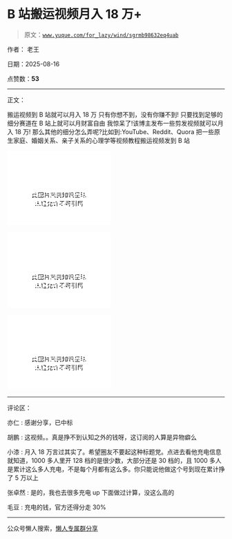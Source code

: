 # B 站搬运视频月入 18 万+

> 原文：[`www.yuque.com/for_lazy/wind/sgrmb98632eq4uab`](https://www.yuque.com/for_lazy/wind/sgrmb98632eq4uab)

作者： 老王

日期：2025-08-16

点赞数：**53**

* * *

正文：

搬运视频到 B 站就可以月入 18 万 只有你想不到，没有你赚不到! 只要找到足够的细分赛道在 B 站上就可以月财富自由
我惊呆了!该博主发布一些剪发视频就可以月入 18 万!
那么其他的细分怎么弄呢?比如到:YouTube、Reddit、Quora 把一些原生家庭、婚姻关系、亲子关系的心理学等视频教程搬运视频发到 B 站

![](img/8a996ae19ae04be2bc0419de2cfcc125.png "None")

![](img/6a9b8c74ea0e464fc4096132eb53debd.png "None")

![](img/28ac7960a257ec72ea5c1c676123dbbe.png "None")

* * *

评论区：

亦仁 : 感谢分享，已中标

胡鹏 : 这视频。。真是挣不到认知之外的钱呀，这订阅的人算是异物癖么

小漆 : 月入 18 万言过其实了。希望圈友不要起这种标题党。点进去看他充电信息就知道，1000 多人里开 128 档的是很少数，大部分还是 30 档的，且 1000 多人是累计这么多人充电，不是每个月都有这么多。你只能说他做这个号到现在累计挣了 5 万以上

张卓然 : 是的，我也去很多充电 up 下面做过计算，没这么高的

毛豆 : 充电的钱，官方还得分走 30%

* * *

公众号懒人搜索，[懒人专属群分享](https://lazybook.fun/#/blog/group)